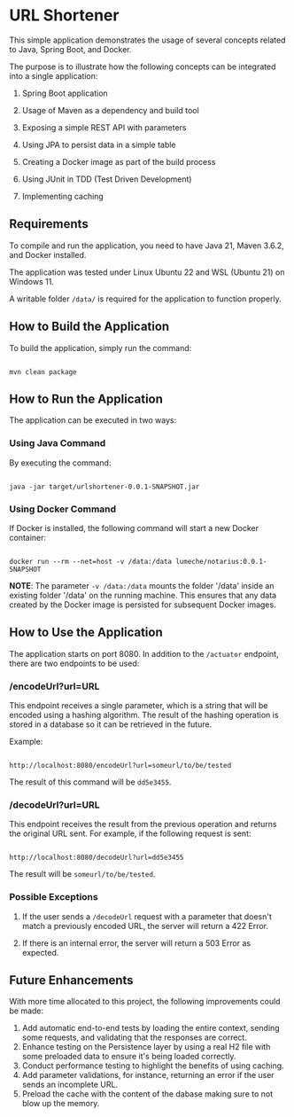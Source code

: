 
# URL Shortener



This simple application demonstrates the usage of several concepts related to Java, Spring Boot, and Docker.



The purpose is to illustrate how the following concepts can be integrated into a single application:



1. Spring Boot application

2. Usage of Maven as a dependency and build tool

3. Exposing a simple REST API with parameters

4. Using JPA to persist data in a simple table

5. Creating a Docker image as part of the build process

6. Using JUnit in TDD (Test Driven Development)

7. Implementing caching



## Requirements



To compile and run the application, you need to have Java 21, Maven 3.6.2, and Docker installed.



The application was tested under Linux Ubuntu 22 and WSL (Ubuntu 21) on Windows 11.



A writable folder `/data/` is required for the application to function properly.



## How to Build the Application



To build the application, simply run the command:



```

mvn clean package

```



## How to Run the Application



The application can be executed in two ways:



### Using Java Command



By executing the command:



```

java -jar target/urlshortener-0.0.1-SNAPSHOT.jar

```



### Using Docker Command



If Docker is installed, the following command will start a new Docker container:



```

docker run --rm --net=host -v /data:/data lumeche/notarius:0.0.1-SNAPSHOT

```



**NOTE**: The parameter `-v /data:/data` mounts the folder '/data' inside an existing folder '/data' on the running machine. This ensures that any data created by the Docker image is persisted for subsequent Docker images.



## How to Use the Application



The application starts on port 8080. In addition to the `/actuator` endpoint, there are two endpoints to be used:



### /encodeUrl?url=URL



This endpoint receives a single parameter, which is a string that will be encoded using a hashing algorithm. The result of the hashing operation is stored in a database so it can be retrieved in the future.



Example:



```

http://localhost:8080/encodeUrl?url=someurl/to/be/tested

```



The result of this command will be `dd5e3455`.



### /decodeUrl?url=URL



This endpoint receives the result from the previous operation and returns the original URL sent. For example, if the following request is sent:



```

http://localhost:8080/decodeUrl?url=dd5e3455

```



The result will be `someurl/to/be/tested`.



### Possible Exceptions



1. If the user sends a `/decodeUrl` request with a parameter that doesn't match a previously encoded URL, the server will return a 422 Error.

2. If there is an internal error, the server will return a 503 Error as expected.



## Future Enhancements



With more time allocated to this project, the following improvements could be made:

1. Add automatic end-to-end tests by loading the entire context, sending some requests, and validating that the responses are correct.
2. Enhance testing on the Persistence layer by using a real H2 file with some preloaded data to ensure it's being loaded correctly.
3. Conduct performance testing to highlight the benefits of using caching.
4. Add parameter validations, for instance, returning an error if the user sends an incomplete URL.
5. Preload the cache with the content of the dabase making sure to not blow up the memory.
